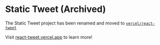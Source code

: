 # Static Tweet (Archived)

The Static Tweet project has been renamed and moved to [`vercel/react-tweet`](https://github.com/vercel/react-tweet)

Visit [react-tweet.vercel.app](https://react-tweet.vercel.app/) to learn more!
